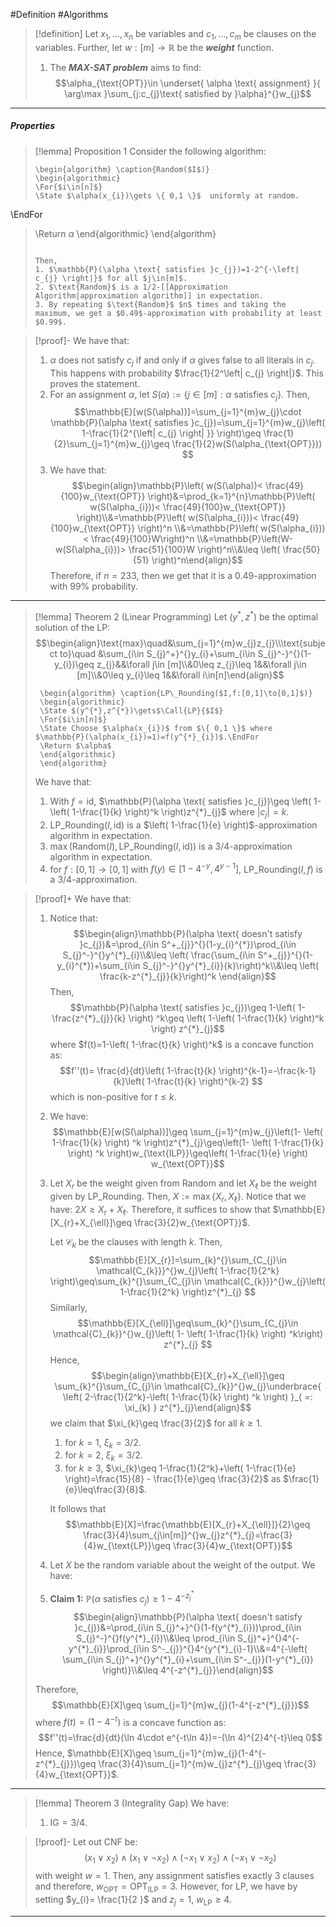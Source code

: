 #Definition #Algorithms 

> [!definition]
> Let $x_{1},\dots,x_{n}$ be variables and $c_{1},\dots,c_{m}$ be clauses on the variables. Further, let $w:[m]\to \mathbb{R}$ be the ***weight*** function. 
> 1. The ***MAX-SAT problem*** aims to find: $$\alpha_{\text{OPT}}\in \underset{ \alpha \text{ assignment} }{ \arg\max }\sum_{j:c_{j}\text{ satisfied by }\alpha}^{}w_{j}$$
---
##### Properties
> [!lemma] Proposition 1
> Consider the following algorithm:
>    ```pseudo
>    \begin{algorithm} \caption{Random($I$)} 
>    \begin{algorithmic}
>    \For{$i\in[n]$}
>    \State $\alpha(x_{i})\gets \{ 0,1 \}$  uniformly at random.
\EndFor
>    \Return $\alpha$
>    \end{algorithmic}
>    \end{algorithm}
>    ```
> 
> Then, 
> 1. $\mathbb{P}(\alpha \text{ satisfies }c_{j})=1-2^{-\left| c_{j} \right|}$ for all $j\in[m]$.
> 2. $\text{Random}$ is a 1/2-[[Approximation Algorithm|approximation algorithm]] in expectation. 
> 3. By repeating $\text{Random}$ $n$ times and taking the maximum, we get a $0.49$-approximation with probability at least $0.99$.

> [!proof]-
> We have that:
> 1. $\alpha$ does not satisfy $c_{j}$ if and only if $\alpha$ gives false to all literals in $c_{j}$. This happens with probability $\frac{1}{2^\left| c_{j} \right|}$. This proves the statement.
> 2. For an assignment $\alpha$, let $S(\alpha):=\{ j\in[m]:\alpha \text{ satisfies }c_{j} \}$. Then, $$\mathbb{E}[w(S(\alpha))]=\sum_{j=1}^{m}w_{j}\cdot \mathbb{P}(\alpha \text{ satisfies }c_{j})=\sum_{j=1}^{m}w_{j}\left( 1-\frac{1}{2^{\left| c_{j} \right| }} \right)\geq \frac{1}{2}\sum_{j=1}^{m}w_{j}\geq \frac{1}{2}w(S(\alpha_{\text{OPT}})) $$
> 3. We have that: $$\begin{align}\mathbb{P}\left( w(S(\alpha))< \frac{49}{100}w_{\text{OPT}} \right)&=\prod_{k=1}^{n}\mathbb{P}\left( w(S(\alpha_{i}))< \frac{49}{100}w_{\text{OPT}} \right)\\&=\mathbb{P}\left( w(S(\alpha_{i}))< \frac{49}{100}w_{\text{OPT}} \right)^n \\&=\mathbb{P}\left( w(S(\alpha_{i}))< \frac{49}{100}W\right)^n \\&=\mathbb{P}\left(W- w(S(\alpha_{i}))> \frac{51}{100}W \right)^n\\&\leq  \left( \frac{50}{51} \right)^n\end{align}$$Therefore, if $n=233$, then we get that it is a $0.49$-approximation with $99\%$ probability.

---
> [!lemma] Theorem 2 (Linear Programming)
> Let $(y^{*},z^{*})$ be the optimal solution of the LP:$$\begin{align}\text{max}\quad&\sum_{j=1}^{m}w_{j}z_{j}\\\text{subject to}\quad &\sum_{i\in S_{j}^+}^{}y_{i}+\sum_{i\in S_{j}^-}^{}(1-y_{i})\geq z_{j}&&\forall j\in [m]\\&0\leq z_{j}\leq 1&&\forall j\in [m]\\&0\leq y_{i}\leq 1&&\forall i\in[n]\end{align}$$
>   ```pseudo
>    \begin{algorithm} \caption{LP\_Rounding($I,f:[0,1]\to[0,1]$)} 
>    \begin{algorithmic}
>    \State $(y^{*},z^{*})\gets$\Call{LP}{$I$}
>    \For{$i\in[n]$}
>    \State Choose $\alpha(x_{i})$ from $\{ 0,1 \}$ where $\mathbb{P}(\alpha(x_{i})=1)=f(y^{*}_{i})$.\EndFor
>    \Return $\alpha$
>    \end{algorithmic}
>    \end{algorithm}
>    ```
>    
>    
> We have that:
> 1. With $f=\text{id}$, $\mathbb{P}(\alpha \text{ satisfies }c_{j})\geq \left( 1-\left( 1-\frac{1}{k} \right)^k \right)z^{*}_{j}$ where $\left| c_{j} \right|=k$.
> 2. $\text{LP\_Rounding}(I,\text{id})$ is a $\left( 1-\frac{1}{e} \right)$-approximation algorithm in expectation.
> 3. $\max(\text{Random}(I),\text{LP\_Rounding}(I, \text{id}))$ is a $3/4$-approximation algorithm in expectation.
> 4. for $f:[0,1]\to[0,1]$ with $f(y)\in [1-4^{-y},4^{y-1}]$, $\text{LP\_Rounding}(I,f)$ is a $3/4$-approximation.

> [!proof]+
> We have that:
> 1. Notice that: $$\begin{align}\mathbb{P}(\alpha \text{ doesn't satisfy }c_{j})&=\prod_{i\in S^+_{j}}^{}(1-y_{i}^{*})\prod_{i\in S_{j}^-}^{}y^{*}_{i}\\&\leq \left(  \frac{\sum_{i\in S^+_{j}}^{}(1-y_{i}^{*})+\sum_{i\in S_{j}^-}^{}y^{*}_{i}}{k}\right)^k\\&\leq \left(  \frac{k-z^{*}_{j}}{k}\right)^k \end{align}$$Then, $$\mathbb{P}(\alpha \text{ satisfies }c_{j})\geq 1-\left( 1-\frac{z^{*}_{j}}{k} \right) ^k\geq \left( 1-\left( 1-\frac{1}{k} \right)^k \right) z^{*}_{j}$$where $f(t)=1-\left( 1-\frac{t}{k} \right)^k$ is a concave function as: $$f''(t)= \frac{d}{dt}\left( 1-\frac{t}{k} \right)^{k-1}=-\frac{k-1}{k}\left( 1-\frac{t}{k} \right)^{k-2} $$which is non-positive for $t\leq k$. 
> 2. We have: $$\mathbb{E}[w(S(\alpha))]\geq \sum_{j=1}^{m}w_{j}\left(1- \left( 1-\frac{1}{k} \right) ^k \right)z^{*}_{j}\geq\left(1- \left( 1-\frac{1}{k} \right) ^k \right)w_{\text{ILP}}\geq\left( 1-\frac{1}{e} \right) w_{\text{OPT}}$$
> 3. Let $X_{r}$ be the weight given from $\text{Random}$ and let $X_{\ell}$ be the weight given by $\text{LP\_Rounding}$. Then, $X:=\max\{ X_{r},X_{\ell} \}$. Notice that we have: $2 X\geq X_{r}+X_{\ell}$. Therefore, it suffices to show that $\mathbb{E}[X_{r}+X_{\ell}]\geq \frac{3}{2}w_{\text{OPT}}$. 
>    
>    Let $\mathcal{C}_{k}$ be the clauses with length $k$. Then, $$\mathbb{E}[X_{r}]=\sum_{k}^{}\sum_{C_{j}\in \mathcal{C_{k}}}^{}w_{j}\left( 1-\frac{1}{2^k} \right)\geq\sum_{k}^{}\sum_{C_{j}\in \mathcal{C_{k}}}^{}w_{j}\left( 1-\frac{1}{2^k} \right)z^{*}_{j} $$Similarly, $$\mathbb{E}[X_{\ell}]\geq\sum_{k}^{}\sum_{C_{j}\in \mathcal{C}_{k}}^{}w_{j}\left( 1- \left( 1-\frac{1}{k} \right) ^k\right) z^{*}_{j} $$Hence, $$\begin{align}\mathbb{E}[X_{r}+X_{\ell}]\geq \sum_{k}^{}\sum_{C_{j}\in \mathcal{C}_{k}}^{}w_{j}\underbrace{ \left( 2-\frac{1}{2^k}-\left( 1-\frac{1}{k} \right) ^k \right)  }_{ =: \xi_{k} } z^{*}_{j}\end{align}$$we claim that $\xi_{k}\geq \frac{3}{2}$ for all $k\geq 1$. 
>    1. for $k=1$, $\xi_{k}=3 /2$.
>    2. for $k=2$, $\xi_{k}=3 /2$.
>    3. for $k\geq 3$, $\xi_{k}\geq 1-\frac{1}{2^k}+\left( 1-\frac{1}{e} \right)=\frac{15}{8} - \frac{1}{e}\geq \frac{3}{2}$ as $\frac{1}{e}\leq\frac{3}{8}$.
>    
>    It follows that $$\mathbb{E}[X]=\frac{\mathbb{E}[X_{r}+X_{\ell}]}{2}\geq \frac{3}{4}\sum_{j\in[m]}^{}w_{j}z^{*}_{j}=\frac{3}{4}w_{\text{LP}}\geq \frac{3}{4}w_{\text{OPT}}$$
>  4. Let $X$ be the random variable about the weight of the output. We have: 
> 	1. **Claim 1:** $\mathbb{P}(\alpha \text{ satisfies }c_{j})\geq 1-4^{-z^{*}_{j}}$
> 	   $$\begin{align}\mathbb{P}(\alpha \text{ doesn't satisfy }c_{j})&=\prod_{i\in S_{j}^+}^{}(1-f(y^{*}_{i}))\prod_{i\in S_{j}^-}^{}f(y^{*}_{i})\\&\leq \prod_{i\in S_{j}^+}^{}4^{-y^{*}_{i}}\prod_{i\in S^-_{j}}^{}4^{y^{*}_{i}-1}\\&=4^{-\left( \sum_{i\in S_{j}^+}^{}y^{*}_{i}+\sum_{i\in S^-_{j}}(1-y^{*}_{i}) \right)}\\&\leq 4^{-z^{*}_{j}}\end{align}$$
> 	
> 	Therefore, $$\mathbb{E}[X]\geq \sum_{j=1}^{m}w_{j}(1-4^{-z^{*}_{j}})$$where $f(t)=(1-4^{-t})$ is a concave function as: $$f''(t)=\frac{d}{dt}(\ln 4\cdot e^{-t\ln 4})=-(\ln 4)^{2}4^{-t}\leq 0$$Hence, $\mathbb{E}[X]\geq \sum_{j=1}^{m}w_{j}(1-4^{-z^{*}_{j}})\geq \frac{3}{4}\sum_{j=1}^{m}w_{j}z^{*}_{j}\geq \frac{3}{4}w_{\text{OPT}}$.
>    
---
> [!lemma] Theorem 3 (Integrality Gap)
> We have:
> 1. $\text{IG}=3/4$. 

> [!proof]-
> Let out CNF be: $$(x_{1}\lor x_{2})\land (x_{1}\lor \neg x_{2})\land (\neg x_{1}\lor  x_{2})\land (\neg x_{1}\lor \neg x_{2})$$with weight $w=1$. Then, any assignment satisfies exactly 3 clauses and therefore, $w_{\text{OPT}}=\text{OPT}_{\text{ILP}}=3$. However, for LP, we have by setting $y_{i}= \frac{1}{2 }$ and $z_{j} = 1$, $w_{\text{LP}}\geq 4$. 
---
